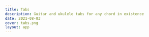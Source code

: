 ```yaml
---
title: Tabs
description: Guitar and ukulele tabs for any chord in existence
date: 2021-08-03
cover: tabs.png
layout: app
---
```


<chord-tabs />
